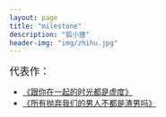 ```yaml
---
layout: page
title: "milestone"
description: "狐小狸"
header-img: "img/zhihu.jpg"
---
```


<font size=4>代表作：</font>

- [《跟你在一起的时光都是虚度》](https://kkryoung.github.io/blog/2016/06/29/waste-time-with-you/)
- [《所有抛弃我们的男人不都是渣男吗》](https://kkryoung.github.io/blog/2016/07/21/bad-man/)







